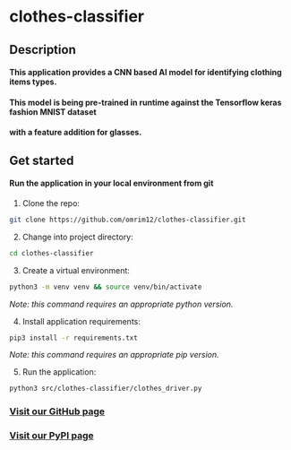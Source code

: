 # clothes-classifier
## Description
#### This application provides a CNN based AI model for identifying clothing items types.
#### This model is being pre-trained in runtime against the Tensorflow keras fashion MNIST dataset
#### with a feature addition for glasses.

## Get started
#### Run the application in your local environment from git
1. Clone the repo:
```bash
git clone https://github.com/omrim12/clothes-classifier.git
```

2. Change into project directory:
```bash
cd clothes-classifier
```

3. Create a virtual environment:
```bash
python3 -m venv venv && source venv/bin/activate
```

*Note: this command requires an appropriate python version.*

4. Install application requirements:
```bash
pip3 install -r requirements.txt
```

*Note: this command requires an appropriate pip version.*

5. Run the application:
```bash
python3 src/clothes-classifier/clothes_driver.py
```

### [Visit our GitHub page](https://github.com/omrim12/clothes-classifier)
### [Visit our PyPI page](https://test.pypi.org/project/clothes-classifier/1.0.0/)